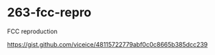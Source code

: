 # 263-fcc-repro
FCC reproduction


https://gist.github.com/viceice/48115722779abf0c0c8665b385dcc239
